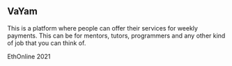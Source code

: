 ## VaYam

This is a platform where people can offer their services for weekly payments. This can be for mentors, tutors, programmers and any other kind of job that you can think of. 


EthOnline  2021

